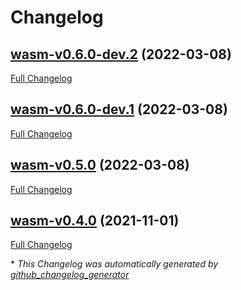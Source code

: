 # Changelog

## [wasm-v0.6.0-dev.2](https://github.com/eike-hass/identity.rs/tree/wasm-v0.6.0-dev.2) (2022-03-08)

[Full Changelog](https://github.com/eike-hass/identity.rs/compare/wasm-v0.6.0-dev.1...wasm-v0.6.0-dev.2)

## [wasm-v0.6.0-dev.1](https://github.com/eike-hass/identity.rs/tree/wasm-v0.6.0-dev.1) (2022-03-08)

[Full Changelog](https://github.com/eike-hass/identity.rs/compare/wasm-v0.5.0...wasm-v0.6.0-dev.1)

## [wasm-v0.5.0](https://github.com/eike-hass/identity.rs/tree/wasm-v0.5.0) (2022-03-08)

[Full Changelog](https://github.com/eike-hass/identity.rs/compare/wasm-v0.4.0...wasm-v0.5.0)

## [wasm-v0.4.0](https://github.com/eike-hass/identity.rs/tree/wasm-v0.4.0) (2021-11-01)

[Full Changelog](https://github.com/eike-hass/identity.rs/compare/360bf5ce64a7f418249cdeadccb22b9aea7daeb6...wasm-v0.4.0)



\* *This Changelog was automatically generated by [github_changelog_generator](https://github.com/github-changelog-generator/github-changelog-generator)*
